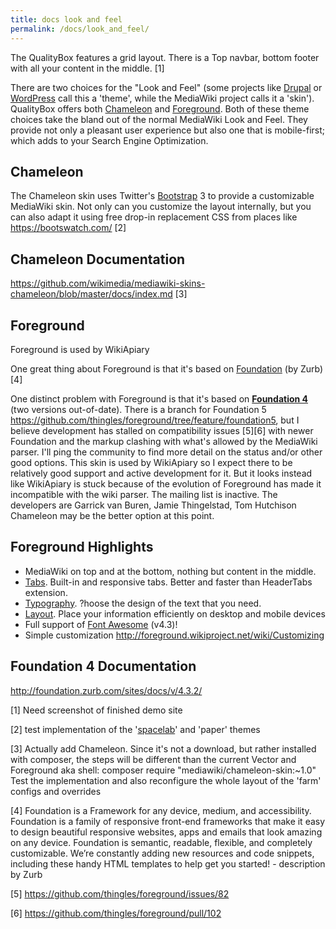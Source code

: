 ```yaml
---
title: docs look and feel
permalink: /docs/look_and_feel/
---
```


The QualityBox features a grid layout. There is a Top navbar, bottom footer with all your content in the middle. [1]

There are two choices for the "Look and Feel" (some projects like [Drupal](https://freephile.org/wiki/Drupal "wikilink") or [WordPress](https://freephile.org/wiki/WordPress "wikilink") call this a 'theme', while the MediaWiki project calls it a 'skin'). QualityBox offers both [Chameleon](https://github.com/wikimedia/mediawiki-skins-chameleon) and [Foreground](http://foreground.wikiproject.net/wiki/Main_Page). Both of these theme choices take the bland out of the normal MediaWiki Look and Feel. They provide not only a pleasant user experience but also one that is mobile-first; which adds to your Search Engine Optimization.

Chameleon
---------

The Chameleon skin uses Twitter's [Bootstrap](https://freephile.org/wiki/Bootstrap "wikilink") 3 to provide a customizable MediaWiki skin. Not only can you customize the layout internally, but you can also adapt it using free drop-in replacement CSS from places like <https://bootswatch.com/> [2]

Chameleon Documentation
-----------------------

<https://github.com/wikimedia/mediawiki-skins-chameleon/blob/master/docs/index.md> [3]

Foreground
----------

Foreground is used by WikiApiary

One great thing about Foreground is that it's based on [Foundation](http://foundation.zurb.com/) (by Zurb) [4]

One distinct problem with Foreground is that it's based on **[Foundation 4](https://github.com/zurb/foundation-sites)** (two versions out-of-date). There is a branch for Foundation 5 <https://github.com/thingles/foreground/tree/feature/foundation5>, but I believe development has stalled on compatibility issues [5][6] with newer Foundation and the markup clashing with what's allowed by the MediaWiki parser. I'll ping the community to find more detail on the status and/or other good options. This skin is used by WikiApiary so I expect there to be relatively good support and active development for it. But it looks instead like WikiApiary is stuck because of the evolution of Foreground has made it incompatible with the wiki parser. The mailing list is inactive. The developers are Garrick van Buren, Jamie Thingelstad, Tom Hutchison Chameleon may be the better option at this point.

Foreground Highlights
---------------------

-   MediaWiki on top and at the bottom, nothing but content in the middle.
-   [Tabs](http://foreground.wikiproject.net/wiki/Tabs|Useful). Built-in and responsive tabs. Better and faster than HeaderTabs extension.
-   [Typography](http://foreground.wikiproject.net/wiki/Type|Smart). ?hoose the design of the text that you need.
-   [Layout](http://foreground.wikiproject.net/wiki/Grid|Grid). Place your information efficiently on desktop and mobile devices
-   Full support of [Font Awesome](http://fortawesome.github.io/Font-Awesome/) (v4.3)!
-   Simple customization <http://foreground.wikiproject.net/wiki/Customizing>

Foundation 4 Documentation
--------------------------

<http://foundation.zurb.com/sites/docs/v/4.3.2/>

[1]  Need screenshot of finished demo site

[2]  test implementation of the '[spacelab](https://bootswatch.com/spacelab/)' and 'paper' themes

[3]  Actually add Chameleon. Since it's not a download, but rather installed with composer, the steps will be different than the current Vector and Foreground aka shell: composer require "mediawiki/chameleon-skin:\~1.0" Test the implementation and also reconfigure the whole layout of the 'farm' configs and overrides

[4] Foundation is a Framework for any device, medium, and accessibility. Foundation is a family of responsive front-end frameworks that make it easy to design beautiful responsive websites, apps and emails that look amazing on any device. Foundation is semantic, readable, flexible, and completely customizable. We’re constantly adding new resources and code snippets, including these handy HTML templates to help get you started! - description by Zurb

[5] <https://github.com/thingles/foreground/issues/82>

[6] <https://github.com/thingles/foreground/pull/102>
